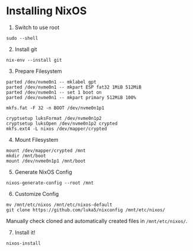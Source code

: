 # Installing NixOS

1. Switch to use root
```
sudo --shell
```

2. Install git
```
nix-env --install git
```

3. Prepare Filesystem
```
parted /dev/nvme0n1 -- mklabel gpt
parted /dev/nvme0n1 -- mkpart ESP fat32 1MiB 512MiB
parted /dev/nvme0n1 -- set 1 boot on
parted /dev/nvme0n1 -- mkpart primary 512MiB 100%

mkfs.fat -F 32 -n BOOT /dev/nvme0n1p1

cryptsetup luksFormat /dev/nvme0n1p2
cryptsetup luksOpen /dev/nvme0n1p2 crypted
mkfs.ext4 -L nixos /dev/mapper/crypted
```

4. Mount Filesystem

```
mount /dev/mapper/crypted /mnt
mkdir /mnt/boot
mount /dev/nvme0n1p1 /mnt/boot
```

5. Generate NixOS Config
```
nixos-generate-config --root /mnt
```

6. Customize Config
```
mv /mnt/etc/nixos /mnt/etc/nixos-default
git clone https://github.com/luka5/nixconfig /mnt/etc/nixos/
```
Manually check cloned and automatically created files in `/mnt/etc/nixos/`.

7. Install it!
```
nixos-install
```
